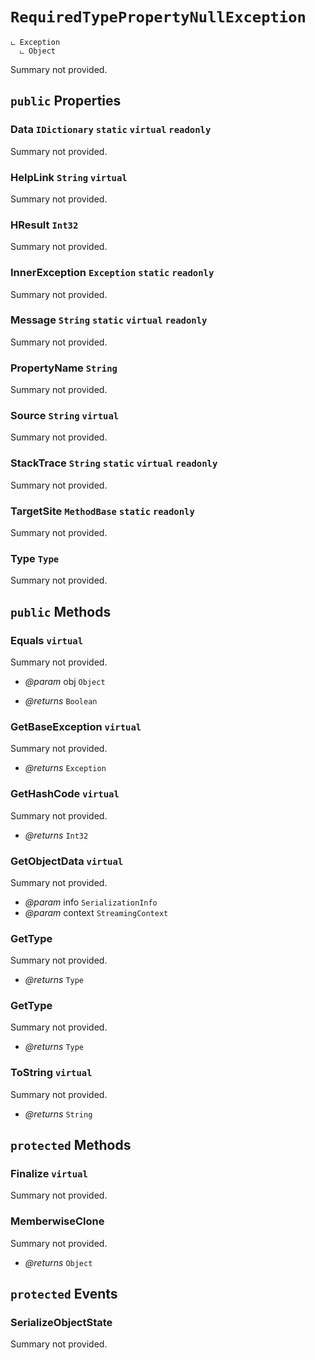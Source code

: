 # <code><span title="undefined">RequiredTypePropertyNullException</span></code>

```
ட Exception
  ட Object
```

Summary not provided.

## `public` Properties

### Data <code><span title="undefined">IDictionary</span></code> `static` `virtual` `readonly`

Summary not provided.

### HelpLink <code><span title="undefined">String</span></code> `virtual`

Summary not provided.

### HResult <code><span title="undefined">Int32</span></code>

Summary not provided.

### InnerException <code><span title="undefined">Exception</span></code> `static` `readonly`

Summary not provided.

### Message <code><span title="undefined">String</span></code> `static` `virtual` `readonly`

Summary not provided.

### PropertyName <code><span title="undefined">String</span></code>

Summary not provided.

### Source <code><span title="undefined">String</span></code> `virtual`

Summary not provided.

### StackTrace <code><span title="undefined">String</span></code> `static` `virtual` `readonly`

Summary not provided.

### TargetSite <code><span title="undefined">MethodBase</span></code> `static` `readonly`

Summary not provided.

### Type <code><span title="undefined">Type</span></code>

Summary not provided.



## `public` Methods

### Equals `virtual`

Summary not provided.

- *@param* obj <code><span title="undefined">Object</span></code>

- *@returns* <code><span title="undefined">Boolean</span></code>

### GetBaseException `virtual`

Summary not provided.

- *@returns* <code><span title="undefined">Exception</span></code>

### GetHashCode `virtual`

Summary not provided.

- *@returns* <code><span title="undefined">Int32</span></code>

### GetObjectData `virtual`

Summary not provided.

- *@param* info <code><span title="undefined">SerializationInfo</span></code>
- *@param* context <code><span title="undefined">StreamingContext</span></code>



### GetType

Summary not provided.

- *@returns* <code><span title="undefined">Type</span></code>

### GetType

Summary not provided.

- *@returns* <code><span title="undefined">Type</span></code>

### ToString `virtual`

Summary not provided.

- *@returns* <code><span title="undefined">String</span></code>

## `protected` Methods

### Finalize `virtual`

Summary not provided.



### MemberwiseClone

Summary not provided.

- *@returns* <code><span title="undefined">Object</span></code>

## `protected` Events

### SerializeObjectState

Summary not provided.